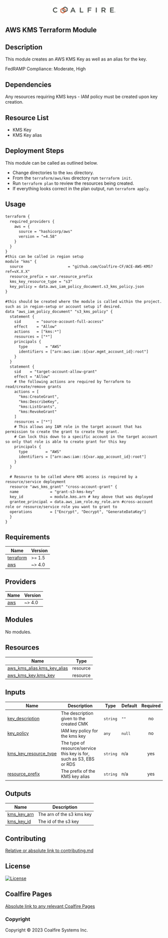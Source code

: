 <div align="center">
<img src="coalfire_logo.png" width="200">

</div>

## AWS KMS Terraform Module

## Description
This module creates an AWS KMS Key as well as an alias for the key.

FedRAMP Compliance: Moderate, High

## Dependencies

Any resources requiring KMS keys - IAM policy must be created upon key creation. 

## Resource List

- KMS Key
- KMS Key alias

## Deployment Steps

This module can be called as outlined below.

- Change directories to the `kms` directory.
- From the `terraform/aws/kms` directory run `terraform init`.
- Run `terraform plan` to review the resources being created.
- If everything looks correct in the plan output, run `terraform apply`.

## Usage

```hcl
terraform {
  required_providers {
    aws = {
      source = "hashicorp/aws"
      version = "=4.58"
    }
  }
}
#this can be called in region setup
module "kms" {
  source                    = "github.com/Coalfire-CF/ACE-AWS-KMS?ref=vX.X.X"
  resource_prefix = var.resource_prefix
  kms_key_resource_type = "s3"
  key_policy = data.aws_iam_policy_document.s3_kms_policy.json
}

#this should be created where the module is called within the project. such as in region-setup or account setup if desired.
data "aws_iam_policy_document" "s3_kms_policy" {
  statement {
    sid       = "source-account-full-access"
    effect    = "Allow"
    actions   = ["kms:*"]
    resources = ["*"]
    principals {
      type        = "AWS"
      identifiers = ["arn:aws:iam::${var.mgmt_account_id}:root"]
    }
  }
  statement {
    sid    = "target-account-allow-grant"
    effect = "Allow"
    # the following actions are required by Terraform to read/create/remove grants
    actions = [
      "kms:CreateGrant",
      "kms:DescribeKey",
      "kms:ListGrants",
      "kms:RevokeGrant"
    ]
    resources = ["*"]
    # This allows any IAM role in the target account that has permission to create the grant to create the grant.
    # Can lock this down to a specific account in the target account so only that role is able to create grant for this key
    principals {
      type        = "AWS"
      identifiers = ["arn:aws:iam::${var.app_account_id}:root"]
    }
  }
       
  # Resource to be called where KMS access is required by a resource/service deployment
  resource "aws_kms_grant" "cross-account-grant" {
  name              = "grant-s3-kms-key"
  key_id            = module.kms.arn # key above that was deployed
  grantee_principal = data.aws_iam_role.my_role.arn #cross-account role or resource/service role you want to grant to 
  operations        = ["Encrypt", "Decrypt", "GenerateDataKey"]
  }
}
```

<!-- BEGIN_TF_DOCS -->
## Requirements

| Name | Version |
|------|---------|
| <a name="requirement_terraform"></a> [terraform](#requirement\_terraform) | >= 1.5 |
| <a name="requirement_aws"></a> [aws](#requirement\_aws) | ~> 4.0 |

## Providers

| Name | Version |
|------|---------|
| <a name="provider_aws"></a> [aws](#provider\_aws) | ~> 4.0 |

## Modules

No modules.

## Resources

| Name | Type |
|------|------|
| [aws_kms_alias.kms_key_alias](https://registry.terraform.io/providers/hashicorp/aws/latest/docs/resources/kms_alias) | resource |
| [aws_kms_key.kms_key](https://registry.terraform.io/providers/hashicorp/aws/latest/docs/resources/kms_key) | resource |

## Inputs

| Name | Description | Type | Default | Required |
|------|-------------|------|---------|:--------:|
| <a name="input_key_description"></a> [key\_description](#input\_key\_description) | The description given to the created CMK | `string` | `""` | no |
| <a name="input_key_policy"></a> [key\_policy](#input\_key\_policy) | IAM key policy for the kms key | `any` | `null` | no |
| <a name="input_kms_key_resource_type"></a> [kms\_key\_resource\_type](#input\_kms\_key\_resource\_type) | The type of resource/service this key is for, such as S3, EBS or RDS | `string` | n/a | yes |
| <a name="input_resource_prefix"></a> [resource\_prefix](#input\_resource\_prefix) | The prefix of the KMS key alias | `string` | n/a | yes |

## Outputs

| Name | Description |
|------|-------------|
| <a name="output_kms_key_arn"></a> [kms\_key\_arn](#output\_kms\_key\_arn) | The arn of the s3 kms key |
| <a name="output_kms_key_id"></a> [kms\_key\_id](#output\_kms\_key\_id) | The id of the s3 key |
<!-- END_TF_DOCS -->

## Contributing

[Relative or absolute link to contributing.md](CONTRIBUTING.md)


## License

[![License](https://img.shields.io/badge/license-MIT-blue.svg)](https://opensource.org/license/mit/)


## Coalfire Pages

[Absolute link to any relevant Coalfire Pages](https://coalfire.com/)

### Copyright

Copyright © 2023 Coalfire Systems Inc.
